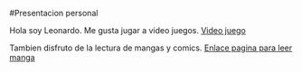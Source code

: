#Presentacion personal

Hola soy Leonardo.
Me gusta jugar a video juegos.
[Video juego](https://www.google.com/url?sa=i&url=https%3A%2F%2Fstore.steampowered.com%2Fapp%2F582010%2FMonster_Hunter_World%2F%3Fl%3Dspanish&psig=AOvVaw3qpY0F6aex1oNzWRTmMIP0&ust=1712344124651000&source=images&cd=vfe&opi=89978449&ved=0CBIQjRxqFwoTCID3u4qhqYUDFQAAAAAdAAAAABAE)

Tambien disfruto de la lectura de mangas y comics.
[Enlace pagina para leer manga](https://visortmo.com/)


